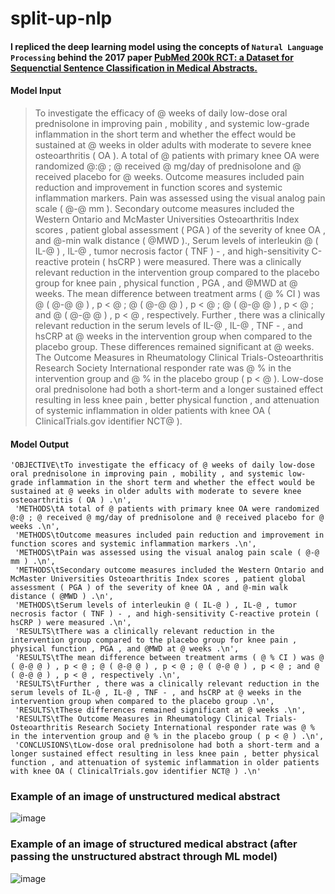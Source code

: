 # split-up-nlp
#### I repliced the deep learning model using the concepts of `Natural Language Processing` behind the 2017 paper [PubMed 200k RCT: a Dataset for Sequenctial Sentence Classification in Medical Abstracts.](https://arxiv.org/abs/1710.06071)

#### Model Input
>To investigate the efficacy of @ weeks of daily low-dose oral prednisolone in improving pain , mobility , and systemic low-grade inflammation in the short term and whether the effect would be sustained at @ weeks in older adults with moderate to severe knee osteoarthritis ( OA ). A total of @ patients with primary knee OA were randomized @:@ ; @ received @ mg/day of prednisolone and @ received placebo for @ weeks. Outcome measures included pain reduction and improvement in function scores and systemic inflammation markers. Pain was assessed using the visual analog pain scale ( @-@ mm ). Secondary outcome measures included the Western Ontario and McMaster Universities Osteoarthritis Index scores , patient global assessment ( PGA ) of the severity of knee OA , and @-min walk distance ( @MWD )., Serum levels of interleukin @ ( IL-@ ) , IL-@ , tumor necrosis factor ( TNF ) - , and high-sensitivity C-reactive protein ( hsCRP ) were measured. There was a clinically relevant reduction in the intervention group compared to the placebo group for knee pain , physical function , PGA , and @MWD at @ weeks. The mean difference between treatment arms ( @ % CI ) was @ ( @-@ @ ) , p < @ ; @ ( @-@ @ ) , p < @ ; @ ( @-@ @ ) , p < @ ; and @ ( @-@ @ ) , p < @ , respectively. Further , there was a clinically relevant reduction in the serum levels of IL-@ , IL-@ , TNF - , and hsCRP at @ weeks in the intervention group when compared to the placebo group. These differences remained significant at @ weeks. The Outcome Measures in Rheumatology Clinical Trials-Osteoarthritis Research Society International responder rate was @ % in the intervention group and @ % in the placebo group ( p < @ ). Low-dose oral prednisolone had both a short-term and a longer sustained effect resulting in less knee pain , better physical function , and attenuation of systemic inflammation in older patients with knee OA ( ClinicalTrials.gov identifier NCT@ ).

#### Model Output
```
'OBJECTIVE\tTo investigate the efficacy of @ weeks of daily low-dose oral prednisolone in improving pain , mobility , and systemic low-grade inflammation in the short term and whether the effect would be sustained at @ weeks in older adults with moderate to severe knee osteoarthritis ( OA ) .\n',
 'METHODS\tA total of @ patients with primary knee OA were randomized @:@ ; @ received @ mg/day of prednisolone and @ received placebo for @ weeks .\n',
 'METHODS\tOutcome measures included pain reduction and improvement in function scores and systemic inflammation markers .\n',
 'METHODS\tPain was assessed using the visual analog pain scale ( @-@ mm ) .\n',
 'METHODS\tSecondary outcome measures included the Western Ontario and McMaster Universities Osteoarthritis Index scores , patient global assessment ( PGA ) of the severity of knee OA , and @-min walk distance ( @MWD ) .\n',
 'METHODS\tSerum levels of interleukin @ ( IL-@ ) , IL-@ , tumor necrosis factor ( TNF ) - , and high-sensitivity C-reactive protein ( hsCRP ) were measured .\n',
 'RESULTS\tThere was a clinically relevant reduction in the intervention group compared to the placebo group for knee pain , physical function , PGA , and @MWD at @ weeks .\n',
 'RESULTS\tThe mean difference between treatment arms ( @ % CI ) was @ ( @-@ @ ) , p < @ ; @ ( @-@ @ ) , p < @ ; @ ( @-@ @ ) , p < @ ; and @ ( @-@ @ ) , p < @ , respectively .\n',
 'RESULTS\tFurther , there was a clinically relevant reduction in the serum levels of IL-@ , IL-@ , TNF - , and hsCRP at @ weeks in the intervention group when compared to the placebo group .\n',
 'RESULTS\tThese differences remained significant at @ weeks .\n',
 'RESULTS\tThe Outcome Measures in Rheumatology Clinical Trials-Osteoarthritis Research Society International responder rate was @ % in the intervention group and @ % in the placebo group ( p < @ ) .\n',
 'CONCLUSIONS\tLow-dose oral prednisolone had both a short-term and a longer sustained effect resulting in less knee pain , better physical function , and attenuation of systemic inflammation in older patients with knee OA ( ClinicalTrials.gov identifier NCT@ ) .\n'
 ```
 
### Example of an image of unstructured medical abstract                                                                                              
![image](https://user-images.githubusercontent.com/77894804/177031741-0e572596-bd32-4a5c-8d77-c9565176d2d4.png)

### Example of an image of structured medical abstract (after passing the unstructured abstract through ML model)
![image](https://user-images.githubusercontent.com/77894804/177031578-5ac89d5d-dd16-4d55-bdc8-5e43e0b2e996.png)






